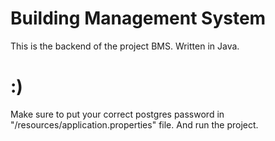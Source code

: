 # Building Management System

This is the backend of the project BMS. Written in Java.

# :)


Make sure to put your correct postgres password in "/resources/application.properties" file.
And run the project.

